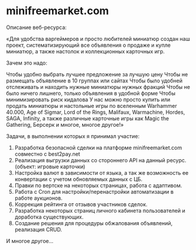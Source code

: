 # minifreemarket.com

Описание веб-ресурса:

«Для удобства варгеймеров и просто любителей миниатюр создан наш проект, систематизирующий все объявления о продаже и купле миниатюр, а также настолок и коллекционных карточных игр.

Зачем это надо:

Чтобы удобно выбрать лучшее предложение за лучшую цену
Чтобы не размещать объявление в 10 группах или сайтах
Чтобы было удобней отслеживать и находить нужные миниатюры нужных фракций
Чтобы не было ничего лишнего, только объявления в удобной форме
Чтобы минимизировать риск кидалова 
У нас можно просто купить или продать миниатюры и настольные игры по вселенным Warhammer 40.000, Age of Sigmar, Lord of the Rings, Malifaux, Warmachine, Hordes, SAGA, Infinity, а также различные карточные игры как Magic the Gathering, Берсерк и многое, многое другое!»


Задачи, в выполнении которых я принимал участие:

1. Разработка безопасной сделки на платформе minifreemarket.com совместно с best2pay.net
2. Реализация выгрузки данных со стороннего API на данный ресурс. (объект: игровые карточки)
3. Настройка валют в зависимости от языка, а так же возможность ее конвертации с учетом обновляемых данных с ЦБ.
4. Правки по вертске на некоторых страницах, работа с адаптивом.
5. Работа с Cron для настройки/перенастройки автоматизации в работе аукционов.
6. Коррекция рейтинга от отзывов участников сделок.
7. Разработка некоторых страниц личного кабинета пользователей и доработка существующих.
8. Создание решения для процедуры обжалования объявлений, реализация CRUD.

И многое другое...
